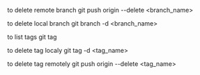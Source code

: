 to delete remote branch
git push origin --delete <branch_name>

to delete local branch
git branch -d <branch_name>

to list tags
git tag

to delete tag localy
git tag -d <tag_name>

to delete tag remotely 
git push origin --delete <tag_name>
